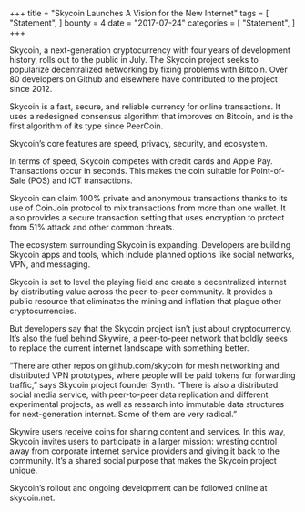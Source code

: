 +++ title = "Skycoin Launches A Vision for the New Internet" tags = [ "Statement", ] bounty = 4 date = "2017-07-24" categories = [ "Statement", ] +++

Skycoin, a next-generation cryptocurrency with four years of development history, rolls out to the public in July. The Skycoin project seeks to popularize decentralized networking by fixing problems with Bitcoin. Over 80 developers on Github and elsewhere have contributed to the project since 2012.

Skycoin is a fast, secure, and reliable currency for online transactions. It uses a redesigned consensus algorithm that improves on Bitcoin, and is the first algorithm of its type since PeerCoin.

Skycoin’s core features are speed, privacy, security, and ecosystem.

In terms of speed, Skycoin competes with credit cards and Apple Pay. Transactions occur in seconds. This makes the coin suitable for Point-of-Sale (POS) and IOT transactions.

Skycoin can claim 100% private and anonymous transactions thanks to its use of CoinJoin protocol to mix transactions from more than one wallet. It also provides a secure transaction setting that uses encryption to protect from 51% attack and other common threats.

The ecosystem surrounding Skycoin is expanding. Developers are building Skycoin apps and tools, which include planned options like social networks, VPN, and messaging.

Skycoin is set to level the playing field and create a decentralized internet by distributing value across the peer-to-peer community. It provides a public resource that eliminates the mining and inflation that plague other cryptocurrencies.

But developers say that the Skycoin project isn’t just about cryptocurrency. It’s also the fuel behind Skywire, a peer-to-peer network that boldly seeks to replace the current internet landscape with something better.

“There are other repos on github.com/skycoin for mesh networking and distributed VPN prototypes, where people will be paid tokens for forwarding traffic,” says Skycoin project founder Synth. “There is also a distributed social media service, with peer-to-peer data replication and different experimental projects, as well as research into immutable data structures for next-generation internet. Some of them are very radical.”

Skywire users receive coins for sharing content and services. In this way, Skycoin invites users to participate in a larger mission: wresting control away from corporate internet service providers and giving it back to the community. It’s a shared social purpose that makes the Skycoin project unique.

Skycoin’s rollout and ongoing development can be followed online at skycoin.net.
